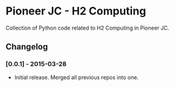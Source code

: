 # Pioneer JC - H2 Computing
Collection of Python code related to H2 Computing in Pioneer JC.

## Changelog

### [0.0.1] - 2015-03-28
- Initial release. Merged all previous repos into one.
